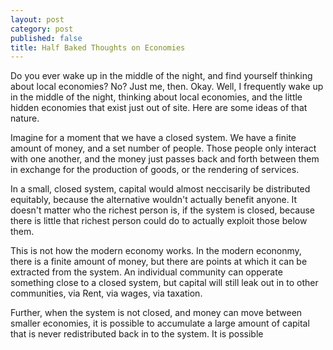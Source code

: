 ```yaml
---
layout: post
category: post
published: false
title: Half Baked Thoughts on Economies
---
```

Do you ever wake up in the middle of the night, and find yourself thinking about local economies? No? Just me, then. Okay. Well, I frequently wake up in the middle of the night, thinking about local economies, and the little hidden economies that exist just out of site. Here are some ideas of that nature. 

Imagine for a moment that we have a closed system. We have a finite amount of money, and a set number of people. Those people only interact with one another, and the money just passes back and forth between them in exchange for the production of goods, or the rendering of services. 

In a small, closed system, capital would almost neccisarily be distributed equitably, because the alternative wouldn't actually benefit anyone. It doesn't matter who the richest person is, if the system is closed, because there is little that richest person could do to actually exploit those below them. 

This is not how the modern economy works. In the modern econonmy, there is a finite amount of money, but there are points at which it can be extracted from the system. An individual community can opperate something close to a closed system, but capital will still leak out in to other communities, via Rent, via wages, via taxation. 

Further, when the system is not closed, and money can move between smaller economies, it is possible to accumulate a large amount of capital that is never redistributed back in to the system. It is possible 